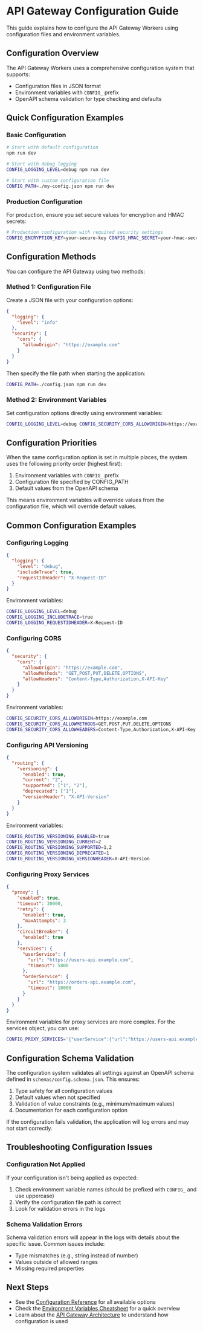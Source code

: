 # API Gateway Configuration Guide

This guide explains how to configure the API Gateway Workers using configuration files and environment variables. 

## Configuration Overview

The API Gateway Workers uses a comprehensive configuration system that supports:
- Configuration files in JSON format
- Environment variables with `CONFIG_` prefix
- OpenAPI schema validation for type checking and defaults

## Quick Configuration Examples

### Basic Configuration

```bash
# Start with default configuration
npm run dev

# Start with debug logging
CONFIG_LOGGING_LEVEL=debug npm run dev

# Start with custom configuration file
CONFIG_PATH=./my-config.json npm run dev
```

### Production Configuration

For production, ensure you set secure values for encryption and HMAC secrets:

```bash
# Production configuration with required security settings
CONFIG_ENCRYPTION_KEY=your-secure-key CONFIG_HMAC_SECRET=your-hmac-secret npm run deploy
```

## Configuration Methods

You can configure the API Gateway using two methods:

### Method 1: Configuration File

Create a JSON file with your configuration options:

```json
{
  "logging": {
    "level": "info"
  },
  "security": {
    "cors": {
      "allowOrigin": "https://example.com"
    }
  }
}
```

Then specify the file path when starting the application:

```bash
CONFIG_PATH=./config.json npm run dev
```

### Method 2: Environment Variables

Set configuration options directly using environment variables:

```bash
CONFIG_LOGGING_LEVEL=debug CONFIG_SECURITY_CORS_ALLOWORIGIN=https://example.com npm run dev
```

## Configuration Priorities

When the same configuration option is set in multiple places, the system uses the following priority order (highest first):

1. Environment variables with `CONFIG_` prefix
2. Configuration file specified by CONFIG_PATH
3. Default values from the OpenAPI schema

This means environment variables will override values from the configuration file, which will override default values.

## Common Configuration Examples

### Configuring Logging

```json
{
  "logging": {
    "level": "debug",
    "includeTrace": true,
    "requestIdHeader": "X-Request-ID"
  }
}
```

Environment variables:
```bash
CONFIG_LOGGING_LEVEL=debug
CONFIG_LOGGING_INCLUDETRACE=true
CONFIG_LOGGING_REQUESTIDHEADER=X-Request-ID
```

### Configuring CORS

```json
{
  "security": {
    "cors": {
      "allowOrigin": "https://example.com",
      "allowMethods": "GET,POST,PUT,DELETE,OPTIONS",
      "allowHeaders": "Content-Type,Authorization,X-API-Key"
    }
  }
}
```

Environment variables:
```bash
CONFIG_SECURITY_CORS_ALLOWORIGIN=https://example.com
CONFIG_SECURITY_CORS_ALLOWMETHODS=GET,POST,PUT,DELETE,OPTIONS
CONFIG_SECURITY_CORS_ALLOWHEADERS=Content-Type,Authorization,X-API-Key
```

### Configuring API Versioning

```json
{
  "routing": {
    "versioning": {
      "enabled": true,
      "current": "2",
      "supported": ["1", "2"],
      "deprecated": ["1"],
      "versionHeader": "X-API-Version"
    }
  }
}
```

Environment variables:
```bash
CONFIG_ROUTING_VERSIONING_ENABLED=true
CONFIG_ROUTING_VERSIONING_CURRENT=2
CONFIG_ROUTING_VERSIONING_SUPPORTED=1,2
CONFIG_ROUTING_VERSIONING_DEPRECATED=1
CONFIG_ROUTING_VERSIONING_VERSIONHEADER=X-API-Version
```

### Configuring Proxy Services

```json
{
  "proxy": {
    "enabled": true,
    "timeout": 30000,
    "retry": {
      "enabled": true,
      "maxAttempts": 3
    },
    "circuitBreaker": {
      "enabled": true
    },
    "services": {
      "userService": {
        "url": "https://users-api.example.com",
        "timeout": 5000
      },
      "orderService": {
        "url": "https://orders-api.example.com",
        "timeout": 10000
      }
    }
  }
}
```

Environment variables for proxy services are more complex. For the services object, you can use:
```bash
CONFIG_PROXY_SERVICES='{"userService":{"url":"https://users-api.example.com","timeout":5000},"orderService":{"url":"https://orders-api.example.com","timeout":10000}}'
```

## Configuration Schema Validation

The configuration system validates all settings against an OpenAPI schema defined in `schemas/config.schema.json`. This ensures:

1. Type safety for all configuration values
2. Default values when not specified
3. Validation of value constraints (e.g., minimum/maximum values)
4. Documentation for each configuration option

If the configuration fails validation, the application will log errors and may not start correctly.

## Troubleshooting Configuration Issues

### Configuration Not Applied

If your configuration isn't being applied as expected:

1. Check environment variable names (should be prefixed with `CONFIG_` and use uppercase)
2. Verify the configuration file path is correct
3. Look for validation errors in the logs

### Schema Validation Errors

Schema validation errors will appear in the logs with details about the specific issue. Common issues include:

- Type mismatches (e.g., string instead of number)
- Values outside of allowed ranges
- Missing required properties

## Next Steps

- See the [Configuration Reference](../reference/configuration-reference.md) for all available options
- Check the [Environment Variables Cheatsheet](../reference/env-vars-cheatsheet.md) for a quick overview
- Learn about the [API Gateway Architecture](../architecture/overview.md) to understand how configuration is used